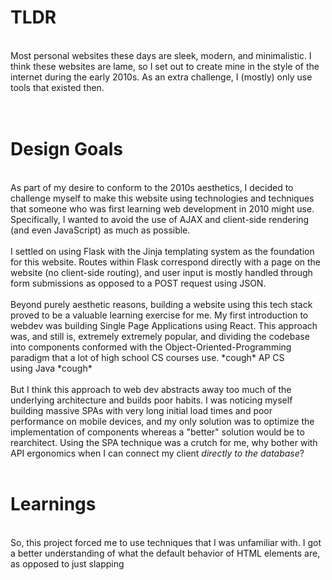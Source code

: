 <h1>TLDR</h1><div><br></div><div>Most personal websites these days are sleek, modern, and minimalistic. I think these websites are lame, so I set out to create mine in the style of the internet during the early 2010s. As an extra challenge, I (mostly) only use tools that existed then.</div><div><span style="background-color: rgb(255 255 255 / var(--tw-bg-opacity));"><br></span></div><div><br></div><h1>Design Goals</h1><div><br></div><div>As part of my desire to conform to the 2010s aesthetics, I decided to challenge myself to make this website using technologies and techniques that someone who was first learning web development in 2010 might use. Specifically, I wanted to avoid the use of AJAX and client-side rendering (and even JavaScript) as much as possible.<br></div><div><br></div>I settled on using Flask with the Jinja templating system as the foundation for this website. Routes within Flask correspond directly with a page on the website (no client-side routing), and user input is mostly handled through form submissions as opposed to a POST request using JSON.<div><br></div><div>Beyond purely aesthetic reasons, building a website using this tech stack proved to be a valuable learning exercise for me. My first introduction to webdev was building Single Page Applications using React. This approach was, and still is, extremely extremely popular, and dividing the codebase into components conformed with the Object-Oriented-Programming paradigm that a lot of high school CS courses use. *cough* AP CS using&nbsp;<span style="background-color: rgb(255 255 255 / var(--tw-bg-opacity));">Java&nbsp;</span><span style="background-color: rgb(255 255 255 / var(--tw-bg-opacity));">*cough*&nbsp;<br><br>But I think this approach to web dev abstracts away too much of the underlying architecture and builds poor habits. I was noticing myself building massive SPAs with very long initial load times and poor performance on mobile devices, and my only solution was to optimize the implementation of components whereas a "better" solution would be to rearchitect. Using the SPA technique was a crutch for me, why bother with API ergonomics when I can connect my client <i>directly to the database</i>?</span></div><div><span style="background-color: rgb(255 255 255 / var(--tw-bg-opacity));"><br></span></div><div><h1><span style="background-color: rgb(255 255 255 / var(--tw-bg-opacity));">Learnings</span></h1><span style="background-color: rgb(255 255 255 / var(--tw-bg-opacity));"><br></span><span style="background-color: rgb(255 255 255 / var(--tw-bg-opacity));">So, this project forced me to use techniques that I was unfamiliar with. I got a better understanding of what the default behavior of HTML elements are, as opposed to just slapping&nbsp;</span></div>
